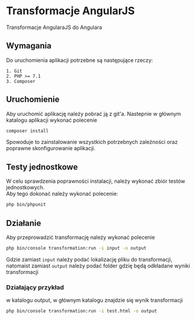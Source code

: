 # Transformacje AngularJS
Transformacje AngularaJS do Angulara

## Wymagania
Do uruchomienia aplikacji potrzebne są następujące rzeczy:
```text
1. Git
2. PHP >= 7.1
3. Composer
```

## Uruchomienie
 Aby uruchomić aplikację należy pobrać ją z git'a. Nastepnie w głównym katalogu aplikacji wykonać polecenie

```bash
composer install
```
Spowoduje to zainstalowanie wszystkich potrzebnych zależności oraz poprawne skonfigurowanie aplikacji.

## Testy jednostkowe
W celu sprawdzenia poprawności instalacji, należy wykonać zbiór testów jednostkowych. <br>
Aby tego dokonać należy wykonać polecenie:
```bash
php bin/phpunit
```

## Działanie
Aby przeprowadzić transformację należy wykonać polecenie
```bash
php bin/console transformation:run -i input -o output
```
Gdzie zamiast `input` należy podać lokalizację pliku do transformacji, natomaist zamiast `output` należy podać folder
gdzię będą odkładane wyniki transformacji

### Działający przykład
w katalogu output, w głównym katalogu znajdzie się wynik transformacji
```bash
php bin/console transformation:run -i test.html -o output
```
